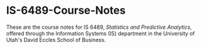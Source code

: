 # IS-6489-Course-Notes

These are the course notes for IS 6489, *Statistics and Predictive Analytics*, offered through the Information Systems (IS) department in the University of Utah's David Eccles School of Business.
